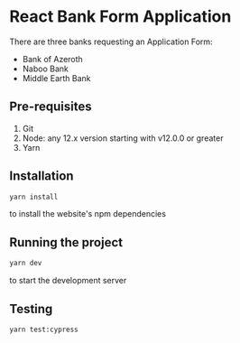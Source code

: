 # React Bank Form Application

There are three banks requesting an Application Form:

- Bank of Azeroth
- Naboo Bank
- Middle Earth Bank

## Pre-requisites

1. Git
2. Node: any 12.x version starting with v12.0.0 or greater
3. Yarn

## Installation

```bash
yarn install
```

to install the website's npm dependencies

## Running the project

```bash
yarn dev
```

to start the development server

## Testing

```bash
yarn test:cypress
```

